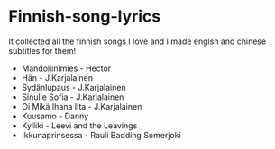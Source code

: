 # Finnish-song-lyrics
It collected all the finnish songs I love and I made englsh and chinese subtitles for them!
* Mandoliinimies - Hector
* Hän - J.Karjalainen
* Sydänlupaus - J.Karjalainen
* Sinulle Sofia - J.Karjalainen
* Oi Mikä Ihana Ilta - J.Karjalainen
* Kuusamo - Danny
* Kylliki - Leevi and the Leavings
* Ikkunaprinsessa - Rauli Badding Somerjoki
